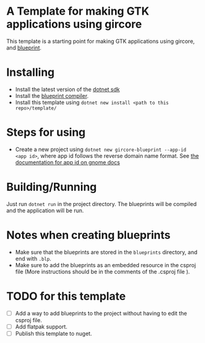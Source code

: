 # A Template for making GTK applications using gircore

This template is a starting point for making GTK applications using gircore,
and [blueprint](https://jwestman.pages.gitlab.gnome.org/blueprint-compiler/index.html).

# Installing

- Install the latest version of the [dotnet sdk](https://dotnet.microsoft.com/en-us/download)
- Install the [blueprint compiler](https://jwestman.pages.gitlab.gnome.org/blueprint-compiler/index.html).
- Install this template using `dotnet new install <path to this repo>/template/`

# Steps for using

- Create a new project using `dotnet new gircore-blueprint --app-id <app id>`, where app id follows the reverse domain name format. See [the documentation for app id on gnome docs](https://developer.gnome.org/documentation/tutorials/application-id.html)

# Building/Running

Just run `dotnet run` in the project directory. The blueprints will be compiled and the application will be run.

# Notes when creating blueprints

- Make sure that the blueprints are stored in the `blueprints` directory, and end with `.blp`.
- Make sure to add the blueprints as an embedded resource in the csproj file (More instructions should be in the comments of the .csproj file ).

# TODO for this template

- [ ] Add a way to add blueprints to the project without having to edit the csproj file.
- [ ] Add flatpak support.
- [ ] Publish this template to nuget.

